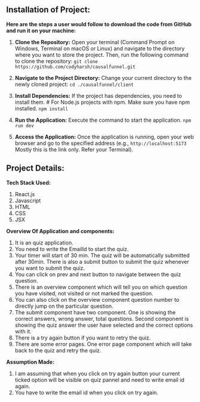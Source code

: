 
## Installation of Project:
**Here are the steps a user would follow to download the code from GitHub and run it on your machine:**  
  
1. **Clone the Repository:** Open your terminal (Command Prompt on Windows, Terminal on macOS or Linux) and navigate to the directory where you want to store the project. Then, run the following command to clone the repository:
	`git clone https://github.com/codyharsh/causalfunnel.git
`
2. **Navigate to the Project Directory:** Change your current directory to the newly cloned project:
	`cd ./causalfunnel/client`
	 

3. **Install Dependencies:** If the project has dependencies, you need to install them.
		# For Node.js projects with npm. Make sure you have npm installed.
	`npm install`
4. **Run the Application:** Execute the command to start the application.
	`npm run dev`
5. **Access the Application:** Once the application is running, open your web browser and go to the specified address (e.g., `http://localhost:5173` Mostly this is the link only. Refer your Terminal).



## Project Details:
**Tech Stack Used:**
 1. React.js
 2. Javascript
 3. HTML
 4. CSS
 5. JSX

**Overview Of Application and components:**
1. It is an quiz application.
2. You need to write the EmailId to start the quiz.
3. Your timer will start of 30 min. The quiz will be automatically submitted after 30min. There is also a submit button to submit the quiz whenever you want to submit the quiz.
4. You can click on prev and next button to navigate between the quiz question. 
5. There is an overview component which will tell you on which question you have visited, not visited or not marked the question.
6. You can also click on the overview component question number to directly jump on the particular question.
7. The submit component have two component. One is showing the correct answers, wrong answer, total questions. Second component is showing the quiz answer the user have selected and the correct options with it.
8. There is a try again button if you want to retry the quiz.
9. There are some error pages. One error page component which will take back to the quiz and retry the quiz.

**Assumption Made:**
 1. I am assuming that when you click on try again button your current ticked option will be visible on quiz pannel and need to write email id again.
 2. You have to write the email id when you click on try again.
